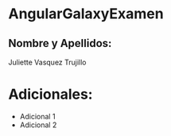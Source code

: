 # AngularGalaxyExamen

## Nombre y Apellidos:

Juliette Vasquez Trujillo

# Adicionales:

- Adicional 1
- Adicional 2
